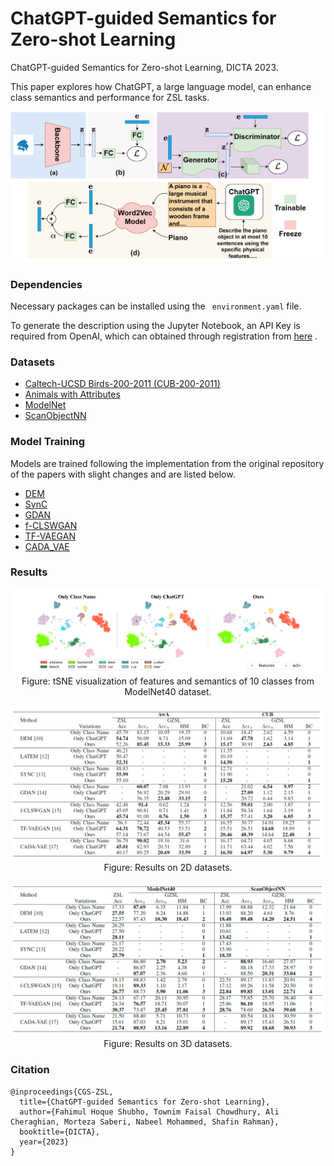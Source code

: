 # ChatGPT-guided Semantics for Zero-shot Learning
ChatGPT-guided Semantics for Zero-shot Learning, DICTA 2023.

This paper explores how ChatGPT, a large language model, can enhance class semantics and performance for ZSL tasks.

<img src="images/arch.jpg">



### Dependencies

Necessary packages can be installed using the ``` environment.yaml``` file.

To generate the description using the Jupyter Notebook, an API Key is required from OpenAI, which can obtained through registration from [here](https://platform.openai.com/docs/api-reference/chat) .



### Datasets

- [Caltech-UCSD Birds-200-2011 (CUB-200-2011)](https://www.vision.caltech.edu/datasets/cub_200_2011/)
- [Animals with Attributes](https://cvml.ista.ac.at/AwA2/)
- [ModelNet](https://modelnet.cs.princeton.edu/)
- [ScanObjectNN](https://hkust-vgd.github.io/scanobjectnn/)



### Model Training

Models are trained following the implementation from the original repository of the papers with slight changes and are listed below.

- [DEM](https://github.com/lzrobots/DeepEmbeddingModel_ZSL)
- [SynC](https://github.com/pujols/Zero-shot-learning-journal)
- [GDAN](https://github.com/stevehuanghe/GDAN)
- [f-CLSWGAN](https://github.com/mkara44/f-clswgan_pytorch)
- [TF-VAEGAN](https://github.com/akshitac8/tfvaegan)
- [CADA_VAE](https://github.com/edgarschnfld/CADA-VAE-PyTorch)



### Results

<p align="center">
<img src="images/tsne_plot.png">
Figure: tSNE visualization of features and semantics of 10 classes from ModelNet40 dataset.
</p>

<p align="center">
<img src="images/2d_results.png">
Figure: Results on 2D datasets.
</p>

<p align="center">
<img src="images/3d_results.png">
Figure: Results on 3D datasets.
</p>


### Citation

```
@inproceedings{CGS-ZSL,
  title={ChatGPT-guided Semantics for Zero-shot Learning},
  author={Fahimul Hoque Shubho, Townim Faisal Chowdhury, Ali Cheraghian, Morteza Saberi, Nabeel Mohammed, Shafin Rahman},
  booktitle={DICTA},
  year={2023}
}
```

